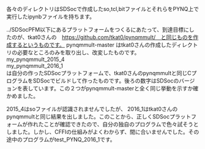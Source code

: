 各々のディレクトリはSDSocで作成したso,tcl,bitファイルとそれらをPYNQ上で実行したipynbファイルを持ちます。

../SDSocPFM以下にあるプラットフォームをつくるにあたって、到達目標にしたのが、tkat0さんの　https://github.com/tkat0/pynqmmult/　と同じものを作成するというものです。
pynqmmult-master はtkat0さんの作成したディレクトリの必要なところのみを取り出し、改変したものです。
my_pynqmmult_2015_4  
my_pynqmmult_2016_1  
は自分の作ったSDSocプラットフォームで、tkat0さんのpynqmmultと同じCプログラムをSDSocでビルドして作ったものです。後ろの数字はSDSocのバージョンを表しています。この２つがpynqmmult-masterと全く同じ挙動を示すか確かめました。

2015_4はsoファイルが認識されませんでしたが、 2016_1はtkat0さんのpynqmmultと同じ結果を出しました。このことから、正しくSDSocプラットフォームが作れたことが確認できたので、自分の独自のプログラムで色々試そうとしました。しかし、CFFIの仕組みがよくわからず、間に合いませんでした。その途中のプログラムがtest_PYNQ_2016_1です。
